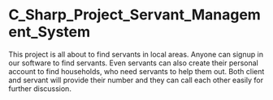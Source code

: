 # C_Sharp_Project_Servant_Management_System
This project is all about to find servants in local areas.    Anyone can signup in our software to find servants. Even     servants can also create their personal account to find     households, who need servants to help them out. Both client    and servant will provide their number and they can call each    other easily for further discussion. 
